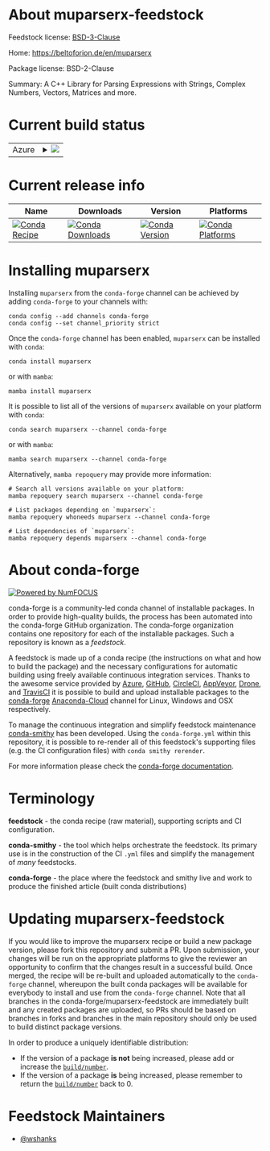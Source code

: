 About muparserx-feedstock
=========================

Feedstock license: [BSD-3-Clause](https://github.com/conda-forge/muparserx-feedstock/blob/main/LICENSE.txt)

Home: https://beltoforion.de/en/muparserx

Package license: BSD-2-Clause

Summary: A C++ Library for Parsing Expressions with Strings, Complex Numbers, Vectors, Matrices and more.

Current build status
====================


<table>
    
  <tr>
    <td>Azure</td>
    <td>
      <details>
        <summary>
          <a href="https://dev.azure.com/conda-forge/feedstock-builds/_build/latest?definitionId=18697&branchName=main">
            <img src="https://dev.azure.com/conda-forge/feedstock-builds/_apis/build/status/muparserx-feedstock?branchName=main">
          </a>
        </summary>
        <table>
          <thead><tr><th>Variant</th><th>Status</th></tr></thead>
          <tbody><tr>
              <td>linux_64</td>
              <td>
                <a href="https://dev.azure.com/conda-forge/feedstock-builds/_build/latest?definitionId=18697&branchName=main">
                  <img src="https://dev.azure.com/conda-forge/feedstock-builds/_apis/build/status/muparserx-feedstock?branchName=main&jobName=linux&configuration=linux%20linux_64_" alt="variant">
                </a>
              </td>
            </tr><tr>
              <td>osx_64</td>
              <td>
                <a href="https://dev.azure.com/conda-forge/feedstock-builds/_build/latest?definitionId=18697&branchName=main">
                  <img src="https://dev.azure.com/conda-forge/feedstock-builds/_apis/build/status/muparserx-feedstock?branchName=main&jobName=osx&configuration=osx%20osx_64_" alt="variant">
                </a>
              </td>
            </tr><tr>
              <td>win_64</td>
              <td>
                <a href="https://dev.azure.com/conda-forge/feedstock-builds/_build/latest?definitionId=18697&branchName=main">
                  <img src="https://dev.azure.com/conda-forge/feedstock-builds/_apis/build/status/muparserx-feedstock?branchName=main&jobName=win&configuration=win%20win_64_" alt="variant">
                </a>
              </td>
            </tr>
          </tbody>
        </table>
      </details>
    </td>
  </tr>
</table>

Current release info
====================

| Name | Downloads | Version | Platforms |
| --- | --- | --- | --- |
| [![Conda Recipe](https://img.shields.io/badge/recipe-muparserx-green.svg)](https://anaconda.org/conda-forge/muparserx) | [![Conda Downloads](https://img.shields.io/conda/dn/conda-forge/muparserx.svg)](https://anaconda.org/conda-forge/muparserx) | [![Conda Version](https://img.shields.io/conda/vn/conda-forge/muparserx.svg)](https://anaconda.org/conda-forge/muparserx) | [![Conda Platforms](https://img.shields.io/conda/pn/conda-forge/muparserx.svg)](https://anaconda.org/conda-forge/muparserx) |

Installing muparserx
====================

Installing `muparserx` from the `conda-forge` channel can be achieved by adding `conda-forge` to your channels with:

```
conda config --add channels conda-forge
conda config --set channel_priority strict
```

Once the `conda-forge` channel has been enabled, `muparserx` can be installed with `conda`:

```
conda install muparserx
```

or with `mamba`:

```
mamba install muparserx
```

It is possible to list all of the versions of `muparserx` available on your platform with `conda`:

```
conda search muparserx --channel conda-forge
```

or with `mamba`:

```
mamba search muparserx --channel conda-forge
```

Alternatively, `mamba repoquery` may provide more information:

```
# Search all versions available on your platform:
mamba repoquery search muparserx --channel conda-forge

# List packages depending on `muparserx`:
mamba repoquery whoneeds muparserx --channel conda-forge

# List dependencies of `muparserx`:
mamba repoquery depends muparserx --channel conda-forge
```


About conda-forge
=================

[![Powered by
NumFOCUS](https://img.shields.io/badge/powered%20by-NumFOCUS-orange.svg?style=flat&colorA=E1523D&colorB=007D8A)](https://numfocus.org)

conda-forge is a community-led conda channel of installable packages.
In order to provide high-quality builds, the process has been automated into the
conda-forge GitHub organization. The conda-forge organization contains one repository
for each of the installable packages. Such a repository is known as a *feedstock*.

A feedstock is made up of a conda recipe (the instructions on what and how to build
the package) and the necessary configurations for automatic building using freely
available continuous integration services. Thanks to the awesome service provided by
[Azure](https://azure.microsoft.com/en-us/services/devops/), [GitHub](https://github.com/),
[CircleCI](https://circleci.com/), [AppVeyor](https://www.appveyor.com/),
[Drone](https://cloud.drone.io/welcome), and [TravisCI](https://travis-ci.com/)
it is possible to build and upload installable packages to the
[conda-forge](https://anaconda.org/conda-forge) [Anaconda-Cloud](https://anaconda.org/)
channel for Linux, Windows and OSX respectively.

To manage the continuous integration and simplify feedstock maintenance
[conda-smithy](https://github.com/conda-forge/conda-smithy) has been developed.
Using the ``conda-forge.yml`` within this repository, it is possible to re-render all of
this feedstock's supporting files (e.g. the CI configuration files) with ``conda smithy rerender``.

For more information please check the [conda-forge documentation](https://conda-forge.org/docs/).

Terminology
===========

**feedstock** - the conda recipe (raw material), supporting scripts and CI configuration.

**conda-smithy** - the tool which helps orchestrate the feedstock.
                   Its primary use is in the construction of the CI ``.yml`` files
                   and simplify the management of *many* feedstocks.

**conda-forge** - the place where the feedstock and smithy live and work to
                  produce the finished article (built conda distributions)


Updating muparserx-feedstock
============================

If you would like to improve the muparserx recipe or build a new
package version, please fork this repository and submit a PR. Upon submission,
your changes will be run on the appropriate platforms to give the reviewer an
opportunity to confirm that the changes result in a successful build. Once
merged, the recipe will be re-built and uploaded automatically to the
`conda-forge` channel, whereupon the built conda packages will be available for
everybody to install and use from the `conda-forge` channel.
Note that all branches in the conda-forge/muparserx-feedstock are
immediately built and any created packages are uploaded, so PRs should be based
on branches in forks and branches in the main repository should only be used to
build distinct package versions.

In order to produce a uniquely identifiable distribution:
 * If the version of a package **is not** being increased, please add or increase
   the [``build/number``](https://docs.conda.io/projects/conda-build/en/latest/resources/define-metadata.html#build-number-and-string).
 * If the version of a package **is** being increased, please remember to return
   the [``build/number``](https://docs.conda.io/projects/conda-build/en/latest/resources/define-metadata.html#build-number-and-string)
   back to 0.

Feedstock Maintainers
=====================

* [@wshanks](https://github.com/wshanks/)

